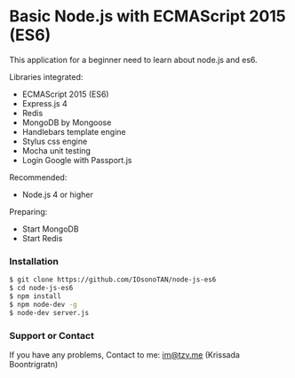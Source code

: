 # Basic Node.js with ECMAScript 2015 (ES6)

This application for a beginner need to learn about node.js and es6.

Libraries integrated:
- ECMAScript 2015 (ES6)
- Express.js 4
- Redis
- MongoDB by Mongoose
- Handlebars template engine
- Stylus css engine
- Mocha unit testing
- Login Google with Passport.js

Recommended:
- Node.js 4 or higher

Preparing:
- Start MongoDB
- Start Redis

### Installation

```sh
$ git clone https://github.com/IOsonoTAN/node-js-es6
$ cd node-js-es6
$ npm install
$ npm node-dev -g
$ node-dev server.js
```

### Support or Contact
If you have any problems, Contact to me: im@tzv.me (Krissada Boontrigratn)